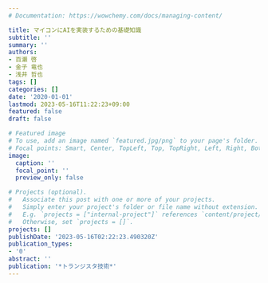 ```yaml
---
# Documentation: https://wowchemy.com/docs/managing-content/

title: マイコンにAIを実装するための基礎知識
subtitle: ''
summary: ''
authors:
- 百瀬 啓
- 金子 竜也
- 浅井 哲也
tags: []
categories: []
date: '2020-01-01'
lastmod: 2023-05-16T11:22:23+09:00
featured: false
draft: false

# Featured image
# To use, add an image named `featured.jpg/png` to your page's folder.
# Focal points: Smart, Center, TopLeft, Top, TopRight, Left, Right, BottomLeft, Bottom, BottomRight.
image:
  caption: ''
  focal_point: ''
  preview_only: false

# Projects (optional).
#   Associate this post with one or more of your projects.
#   Simply enter your project's folder or file name without extension.
#   E.g. `projects = ["internal-project"]` references `content/project/deep-learning/index.md`.
#   Otherwise, set `projects = []`.
projects: []
publishDate: '2023-05-16T02:22:23.490320Z'
publication_types:
- '0'
abstract: ''
publication: '*トランジスタ技術*'
---
```

